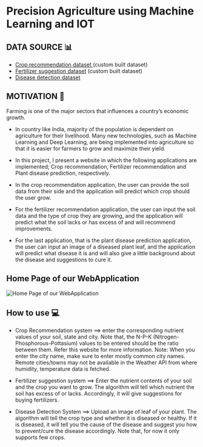 # Precision Agriculture using Machine Learning and IOT

## DATA SOURCE 📊
- [Crop recommendation dataset ](https://www.kaggle.com/atharvaingle/crop-recommendation-dataset) (custom built dataset)
- [Fertilizer suggestion dataset](https://github.com/Gladiator07/Harvestify/blob/master/Data-processed/fertilizer.csv) (custom built dataset)
- [Disease detection dataset](https://www.kaggle.com/vipoooool/new-plant-diseases-dataset)

## MOTIVATION 💪
Farming is one of the major sectors that influences a country’s economic growth.

 -  In country like India, majority of the population is dependent on agriculture for their livelihood. Many new technologies, such as Machine Learning and Deep Learning, are being implemented into agriculture so that it is easier for farmers to grow and maximize their yield.

 -   In this project, I present a website in which the following applications are implemented; Crop recommendation, Fertilizer recommendation and Plant disease prediction, respectively.

 -  In the crop recommendation application, the user can provide the soil data from their side and the application will predict which crop should the user grow.

  -   For the fertilizer recommendation application, the user can input the soil data and the type of crop they are growing, and the application will predict what the soil lacks or has excess of and will recommend improvements.

  -   For the last application, that is the plant disease prediction application, the user can input an image of a diseased plant leaf, and the application will predict what disease it is and will also give a little background about the disease and suggestions to cure it.


## Home Page of our WebApplication
![Home Page of our WebApplication](https://github.com/atharval1/precision-agriculture-using-machine-learning/blob/main/Project-docs/App-snaps/Home.png)


## How to use 💻
- Crop Recommendation system ==> enter the corresponding nutrient values of your soil, state and city. Note that, the N-P-K (Nitrogen-Phosphorous-Pottasium) values to be entered should be the ratio between them. Refer this website for more information. Note: When you enter the city name, make sure to enter mostly common city names. Remote cities/towns may not be available in the Weather API from where humidity, temperature data is fetched.

- Fertilizer suggestion system ==> Enter the nutrient contents of your soil and the crop you want to grow. The algorithm will tell which nutrient the soil has excess of or lacks. Accordingly, it will give suggestions for buying fertilizers.

- Disease Detection System ==> Upload an image of leaf of your plant. The algorithm will tell the crop type and whether it is diseased or healthy. If it is diseased, it will tell you the cause of the disease and suggest you how to prevent/cure the disease accordingly. Note that, for now it only supports few crops.


